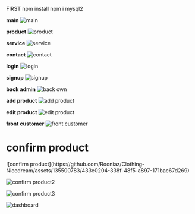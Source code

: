FIRST
npm install
npm i mysql2

**main**
![main](https://github.com/Rooniaz/Clothing-Nicedream/assets/135500783/a5c0270b-c21d-4ea1-9013-1825c071660e)

**product**
![product](https://github.com/Rooniaz/Clothing-Nicedream/assets/135500783/27e6ed23-8beb-4015-9f63-e0c7e5e87cf2)

**service**
![service](https://github.com/Rooniaz/Clothing-Nicedream/assets/135500783/23b5447a-3a0b-4297-9e7a-f3862768ec6f)

**contact**
![contact](https://github.com/Rooniaz/Clothing-Nicedream/assets/135500783/7075514f-f8d3-495c-a88f-a24f73c03a89)

**login**
![login](https://github.com/Rooniaz/Clothing-Nicedream/assets/135500783/f93b6252-4541-4be5-b1bc-2820f97721aa)

**signup**
![signup](https://github.com/Rooniaz/Clothing-Nicedream/assets/135500783/ec9691ca-76ba-4dc0-bb14-c831b285dcc1)

**back admin**
![back own](https://github.com/Rooniaz/Clothing-Nicedream/assets/135500783/38143b67-31d4-4ac6-a6f6-0974089e43cf)

**add product**
![add product](https://github.com/Rooniaz/Clothing-Nicedream/assets/135500783/71465eae-1fee-4617-a403-6d27e3fa2e83)

**edit product**
![edit product](https://github.com/Rooniaz/Clothing-Nicedream/assets/135500783/7e002489-7613-4a83-97b0-d3bf73672256)

**front customer**
![front customer](https://github.com/Rooniaz/Clothing-Nicedream/assets/135500783/f924ad05-2091-4607-9be4-6be6b3e6c9c1)

<h1>confirm product</h1>
![confirm product](https://github.com/Rooniaz/Clothing-Nicedream/assets/135500783/433e0204-338f-48f5-a897-171bac67d269)


![confirm product2](https://github.com/Rooniaz/Clothing-Nicedream/assets/135500783/91a9d389-74a2-4aab-b751-6c05868f2785)


![confirm product3](https://github.com/Rooniaz/Clothing-Nicedream/assets/135500783/83bf0728-78a5-4743-974f-6f0caad5a89e)


![dashboard](https://github.com/Rooniaz/Clothing-Nicedream/assets/135500783/981e3f4d-2424-47e9-a187-d639f9e4c89c)
